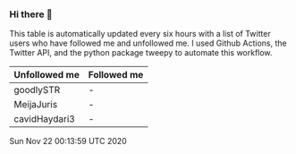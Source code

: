 ### Hi there 👋

This table is automatically updated every six hours with a list of Twitter users who have followed me and unfollowed me. I used Github Actions, the Twitter API, and the python package tweepy to automate this workflow.

| Unfollowed me |  Followed me |
| --- | --- |
|goodlySTR|-|
|MeijaJuris|-|
|cavidHaydari3|-|
Sun Nov 22 00:13:59 UTC 2020
